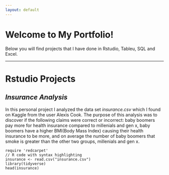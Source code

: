 ```yaml
---
layout: default
---
```


# Welcome to My Portfolio!
Below you will find projects that I have done in Rstudio, Tableu, SQL and Excel.


---
# Rstudio Projects

## _Insurance Analysis_

In this personal project I analyzed the data set _insurance.csv_ which I found on Kaggle from the user Alexis Cook. The purpose of this analysis was to discover if the following claims were correct or incorrect: baby boomers pay more for health insurance compared to millenials and gen x, baby boomers have a higher BMI(Body Mass Index) causing their health insurance to be more, and on average the number of baby boomers that smoke is greater than the other two groups, millenials and gen x.

```{r}
require 'redcarpet'
// R code with syntax highlighting 
insurance <- read.csv("insurance.csv")
library(tidyverse)
head(insurance)
```
